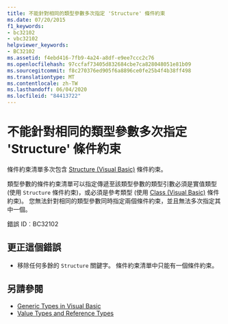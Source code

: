 ```yaml
---
title: 不能針對相同的類型參數多次指定 'Structure' 條件約束
ms.date: 07/20/2015
f1_keywords:
- bc32102
- vbc32102
helpviewer_keywords:
- BC32102
ms.assetid: f4ebd416-7fb9-4a24-a8df-e9ee7ccc2c76
ms.openlocfilehash: 97ccfaf73405d832684cbe7ca828048051e81b09
ms.sourcegitcommit: f8c270376ed905f6a8896ce0fe25b4f4b38ff498
ms.translationtype: MT
ms.contentlocale: zh-TW
ms.lasthandoff: 06/04/2020
ms.locfileid: "84413722"
---
```

# <a name="structure-constraint-cannot-be-specified-multiple-times-for-the-same-type-parameter"></a>不能針對相同的類型參數多次指定 'Structure' 條件約束
條件約束清單多次包含 [Structure (Visual Basic)](../language-reference/statements/structure-statement.md) 條件約束。  
  
 類型參數的條件約束清單可以指定傳遞至該類型參數的類型引數必須是實值類型 (使用 `Structure` 條件約束)，或必須是參考類型 (使用 [Class (Visual Basic)](../language-reference/statements/class-statement.md) 條件約束)。 您無法針對相同的類型參數同時指定兩個條件約束，並且無法多次指定其中一個。  
  
 錯誤 ID︰BC32102  
  
## <a name="to-correct-this-error"></a>更正這個錯誤  
  
- 移除任何多餘的 `Structure` 關鍵字。 條件約束清單中只能有一個條件約束。  
  
## <a name="see-also"></a>另請參閱

- [Generic Types in Visual Basic](../programming-guide/language-features/data-types/generic-types.md)
- [Value Types and Reference Types](../programming-guide/language-features/data-types/value-types-and-reference-types.md)
